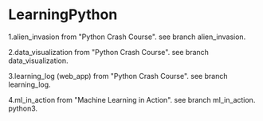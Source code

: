 # LearningPython

1.alien_invasion from "Python Crash Course". see branch alien_invasion.

2.data_visualization from "Python Crash Course". see branch data_visualization.

3.learning_log (web_app) from "Python Crash Course". see branch learning_log.

4.ml_in_action from "Machine Learning in Action". see branch ml_in_action. python3.
